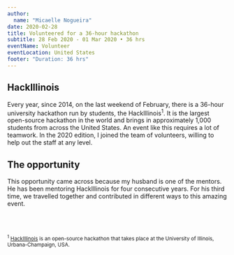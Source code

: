 ```yaml
---
author:
  name: "Micaelle Nogueira"
date: 2020-02-28
title: Volunteered for a 36-hour hackathon
subtitle: 28 Feb 2020 - 01 Mar 2020 • 36 hrs
eventName: Volunteer
eventLocation: United States
footer: "Duration: 36 hrs"
---
```


## HackIllinois

Every year, since 2014, on the last weekend of February, there is a 36-hour university hackathon run by students, the HackIllinois<sup>1</sup>. It is the largest open-source hackathon in the world and brings in approximately 1,000 students from across the United States. An event like this requires a lot of teamwork. In the 2020 edition, I joined the team of volunteers, willing to help out the staff at any level.

## The opportunity

This opportunity came across because my husband is one of the mentors. He has been mentoring HackIllinois for four consecutive years. For his third time, we travelled together and contributed in different ways to this amazing event.

<br/>
<br/>

<small><sup>1</sup> [HackIllinois](https://2020.hackillinois.org/) is an open-source hackathon that takes place at the University of Illinois, Urbana-Champaign, USA. </small>